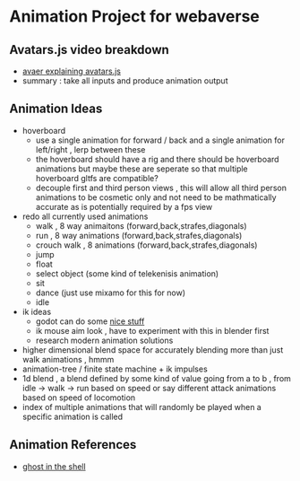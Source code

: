# Animation Project for webaverse

## Avatars.js video breakdown 
* [avaer explaining avatars.js](https://drive.google.com/file/d/1t_AyyxvhscVgFYgfpDvNnORbWftGZW33/view)
* summary : take all inputs and produce animation output

## Animation Ideas 
* hoverboard 
  * use a single animation for forward / back and a single animation for left/right , lerp between these
  * the hoverboard should have a rig and there should be hoverboard animations but maybe these are seperate so that multiple hoverboard gltfs are compatible?
  * decouple first and third person views , this will allow all third person animations to be cosmetic only and not need to be mathmatically accurate as is potentially required by a fps view
* redo all currently used animations
  * walk , 8 way animaitons (forward,back,strafes,diagonals)
  * run , 8 way animations (forward,back,strafes,diagonals)
  * crouch walk , 8 animations (forward,back,strafes,diagonals)
  * jump
  * float 
  * select object (some kind of telekenisis animation)
  * sit 
  * dance (just use mixamo for this for now)
  * idle 
* ik ideas 
  * godot can do some [nice stuff](https://youtu.be/-JMKR2sjlkY)
  * ik mouse aim look , have to experiment with this in blender first 
  * research modern animation solutions
* higher dimensional blend space for accurately blending more than just walk animations , hmmm
* animation-tree / finite state machine + ik impulses
* 1d blend , a blend defined by some kind of value going from a to b , from idle -> walk -> run based on speed or say different attack animations based on speed of locomotion
* index of multiple animations that will randomly be played when a specific animation is called 

## Animation References 
* [ghost in the shell](https://youtu.be/OisFMN1BWvg)


